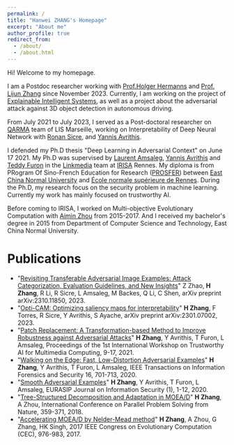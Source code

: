 ```yaml
---
permalink: /
title: "Hanwei ZHANG's Homepage"
excerpt: "About me"
author_profile: true
redirect_from: 
  - /about/
  - /about.html
---
```


Hi! Welcome to my homepage.

I am a Postdoc researcher working with [Prof.Holger Hermanns](https://depend.cs.uni-saarland.de/~hermanns/) and [Prof. Lijun Zhang](https://tis.ios.ac.cn/?page_id=148) since November 2023. Currently, I am working on the project of [Explainable Intelligent Systems](https://explainable-intelligent.systems/), as well as a project about the adversarial attack against 3D object detection in autonomous driving.

From July 2021 to July 2023, I served as a Post-doctoral researcher on [QARMA](https://qarma.lis-lab.fr/) team of LIS Marseille, working on Interpretability of Deep Neural Network with [Ronan Sicre](https://pageperso.lis-lab.fr/~ronan.sicre/wordpress/), and [Yannis Avrithis](https://avrithis.net/). 

I defended my Ph.D thesis "Deep Learning in Adversarial Context" on June 17 2021. My Ph.D was supervised by [Laurent Amsaleg](http://people.rennes.inria.fr/Laurent.Amsaleg/), [Yannis Avrithis](https://avrithis.net/) and [Teddy Furon](http://people.rennes.inria.fr/Teddy.Furon/website/Welcome.html) in the [Linkmedia](https://www-linkmedia.irisa.fr/) team at [IRISA](https://www.irisa.fr/) Rennes. 
My diploma is from PRogram Of Sino-French Education for Research ([PROSFER](http://www.ens-rennes.fr/prosfer/programme-prosfer-east-china-normal-university-276624.kjsp)) between [East China Normal University](https://www.ecnu.edu.cn/) and [École normale supérieure de Rennes](http://www.ens-rennes.fr/). 
During the Ph.D, my research focus on the security problem in machine learning. Currently my work has mainly focused on trustworthy AI.

Before coming to IRISA, I worked on Multi-objective Evolutionary Computation with [Aimin Zhou](https://faculty.ecnu.edu.cn/s/1949/t/22631/main.jspy) from 2015-2017. And I received my bachelor's degree in 2015 from Department of Computer Science and Technology, East China Normal University. 

Publications
===============
* "[Revisiting Transferable Adversarial Image Examples: Attack Categorization, Evaluation Guidelines, and New Insights](https://arxiv.org/abs/2310.11850)"
Z Zhao, __H Zhang__, R Li, R Sicre, L Amsaleg, M Backes, Q Li, C Shen,
arXiv preprint arXiv:2310.11850, 2023.
* "[Opti-CAM: Optimizing saliency maps for interpretability](https://arxiv.org/pdf/2301.07002.pdf)"
__H Zhang__, F Torres, R Sicre, Y Avrithis, S Ayache,
arXiv preprint arXiv:2301.07002, 2023.
* "[Patch Replacement: A Transformation-based Method to Improve Robustness against Adversarial Attacks](https://hal.archives-ouvertes.fr/hal-03363999/file/workshop.pdf)"
__H Zhang__, Y Avrithis, T Furon, L Amsaleg,
Proceedings of the 1st International Workshop on Trustworthy AI for Multimedia Computing, 9-17, 2021.
* "[Walking on the Edge: Fast, Low-Distortion Adversarial Examples](https://arxiv.org/abs/1912.02153)"
__H Zhang__, Y Avrithis, T Furon, L Amsaleg,
IEEE Transactions on Information Forensics and Security 16, 701-713, 2020.
* "[Smooth Adversarial Examples](https://arxiv.org/abs/1903.11862)"
__H Zhang__, Y Avrithis, T Furon, L Amsaleg,
EURASIP Journal on Information Security (1), 1-12, 2020.
* "[Tree-Structured Decomposition and Adaptation in MOEA/D](https://link.springer.com/chapter/10.1007/978-3-319-99253-2_29)"
__H Zhang__, A Zhou,
International Conference on Parallel Problem Solving from Nature, 359-371, 2018.
* "[Accelerating MOEA/D by Nelder-Mead method](https://ieeexplore.ieee.org/document/7969414/)"
__H Zhang__, A Zhou, G Zhang, HK Singh,
2017 IEEE Congress on Evolutionary Computation (CEC), 976-983, 2017.



